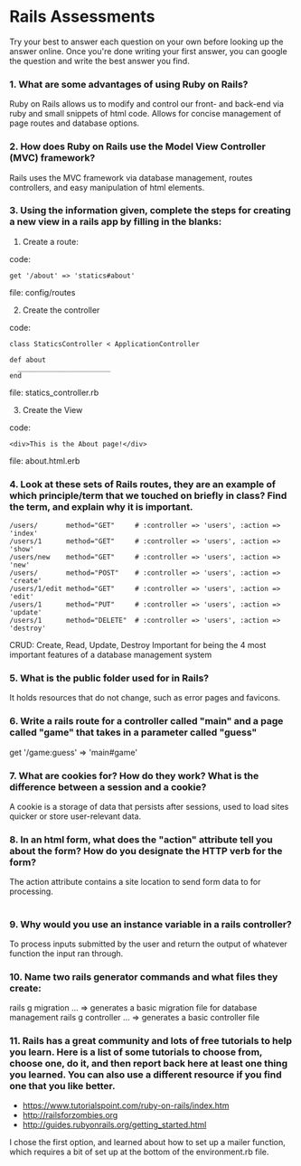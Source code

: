 # Rails Assessments

Try your best to answer each question on your own before looking up the answer online. Once you're done writing your first answer, you can google the question and write the best answer you find.

### 1. What are some advantages of using Ruby on Rails?

Ruby on Rails allows us to modify and control our front- and back-end via ruby and small snippets of html code. Allows for concise management of page routes and database options.

### 2. How does Ruby on Rails use the Model View Controller (MVC) framework?

Rails uses the MVC framework via database management, routes controllers, and easy manipulation of html elements.

### 3. Using the information given, complete the steps for creating a new view in a rails app by filling in the blanks:

  1. Create a route: 
  
  code: 
  ```
  get '/about' => 'statics#about' 
  ```
  file: config/routes
  
  2. Create the controller
  
  code: 
  ```
  class StaticsController < ApplicationController
  
  def about 
    _______________________
  end
  ```
  
  file: statics_controller.rb
  
  3. Create the View
  
  code: 
  
  ```
  <div>This is the About page!</div>
  ```
  
  file: about.html.erb
  
  
### 4. Look at these sets of Rails routes, they are an example of which principle/term that we touched on briefly in class? Find the term, and explain why it is important.

```
/users/       method="GET"     # :controller => 'users', :action => 'index'
/users/1      method="GET"     # :controller => 'users', :action => 'show'
/users/new    method="GET"     # :controller => 'users', :action => 'new'
/users/       method="POST"    # :controller => 'users', :action => 'create'
/users/1/edit method="GET"     # :controller => 'users', :action => 'edit'
/users/1      method="PUT"     # :controller => 'users', :action => 'update'
/users/1      method="DELETE"  # :controller => 'users', :action => 'destroy'
```

CRUD: Create, Read, Update, Destroy
Important for being the 4 most important features of a database management system

### 5. What is the public folder used for in Rails?

It holds resources that do not change, such as error pages and favicons.

### 6. Write a rails route for a controller called "main" and a page called "game" that takes in a parameter called "guess"

get '/game:guess' => 'main#game'

### 7. What are cookies for? How do they work? What is the difference between a session and a cookie?

A cookie is a storage of data that persists after sessions, used to load sites quicker or store user-relevant data.

### 8. In an html form, what does the "action" attribute tell you about the form?  How do you designate the HTTP verb for the form?

The action attribute contains a site location to send form data to for processing. 

# <form action='...' />

### 9. Why would you use an instance variable in a rails controller?

To process inputs submitted by the user and return the output of whatever function the input ran through.

### 10. Name two rails generator commands and what files they create:

rails g migration ... => generates a basic migration file for database management
rails g controller ... => generates a basic controller file

### 11. Rails has a great community and lots of free tutorials to help you learn. Here is a list of some tutorials to choose from, choose one, do it, and then report back here at least one thing you learned. You can also use a different resource if you find one that you like better. 

- https://www.tutorialspoint.com/ruby-on-rails/index.htm
- http://railsforzombies.org
- http://guides.rubyonrails.org/getting_started.html

I chose the first option, and learned about how to set up a mailer function, which requires a bit of set up at the bottom of the environment.rb file.